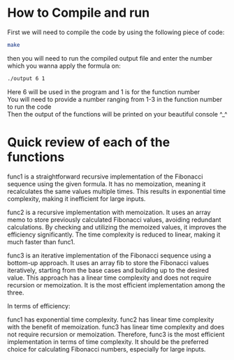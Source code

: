 
# How to Compile and run
First we will need to compile the code by using the following piece of code: 

```bash
make
```
then you will need to run the compiled output file and enter the number which you wanna apply the formula on:
```bash
./output 6 1
```
Here 6 will be used in the program and 1 is for the function number\
You will need to provide a number ranging from 1-3 in the function number to run the code\
Then the output of the functions will be printed on your beautiful console ^_^

# Quick review of each of the functions
func1 is a straightforward recursive implementation of the Fibonacci sequence using the given formula. It has no memoization, meaning it recalculates the same values multiple times. This results in exponential time complexity, making it inefficient for large inputs.

func2 is a recursive implementation with memoization. It uses an array memo to store previously calculated Fibonacci values, avoiding redundant calculations. By checking and utilizing the memoized values, it improves the efficiency significantly. The time complexity is reduced to linear, making it much faster than func1.

func3 is an iterative implementation of the Fibonacci sequence using a bottom-up approach. It uses an array fib to store the Fibonacci values iteratively, starting from the base cases and building up to the desired value. This approach has a linear time complexity and does not require recursion or memoization. It is the most efficient implementation among the three.

In terms of efficiency:

func1 has exponential time complexity.
func2 has linear time complexity with the benefit of memoization.
func3 has linear time complexity and does not require recursion or memoization.
Therefore, func3 is the most efficient implementation in terms of time complexity. It should be the preferred choice for calculating Fibonacci numbers, especially for large inputs.
